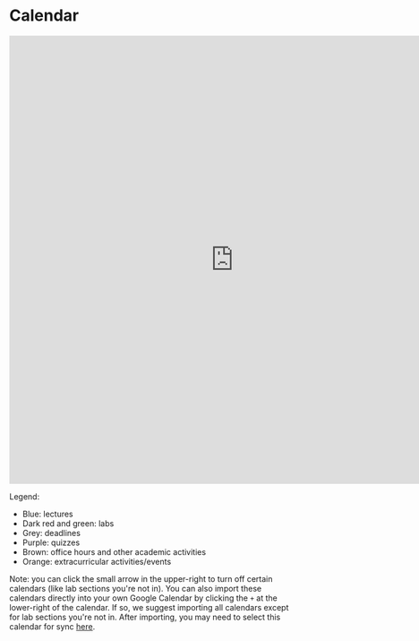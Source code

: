 # Calendar

<iframe src="https://calendar.google.com/calendar/embed?showTitle=0&showPrint=0&showTz=1&mode=WEEK&height=600&wkst=1&bgcolor=%23FFFFFF&src=s.sagir42%40gmail.com&ctz=Europe%2FIstanbul" style="border: 0" width="800" height="800" frameborder="0" scrolling="no"></iframe>

Legend:

- Blue: lectures
- Dark red and green: labs
- Grey: deadlines
- Purple: quizzes
- Brown: office hours and other academic activities
- Orange: extracurricular activities/events


Note: you can click the small arrow in the upper-right to turn off certain calendars (like lab sections you're not in). You can also import these calendars directly into your own Google Calendar by clicking the `+` at the lower-right of the calendar. If so, we suggest importing all calendars except for lab sections you're not in. After importing, you may need to select this calendar for sync [here](https://calendar.google.com/calendar/u/0/syncselect).
